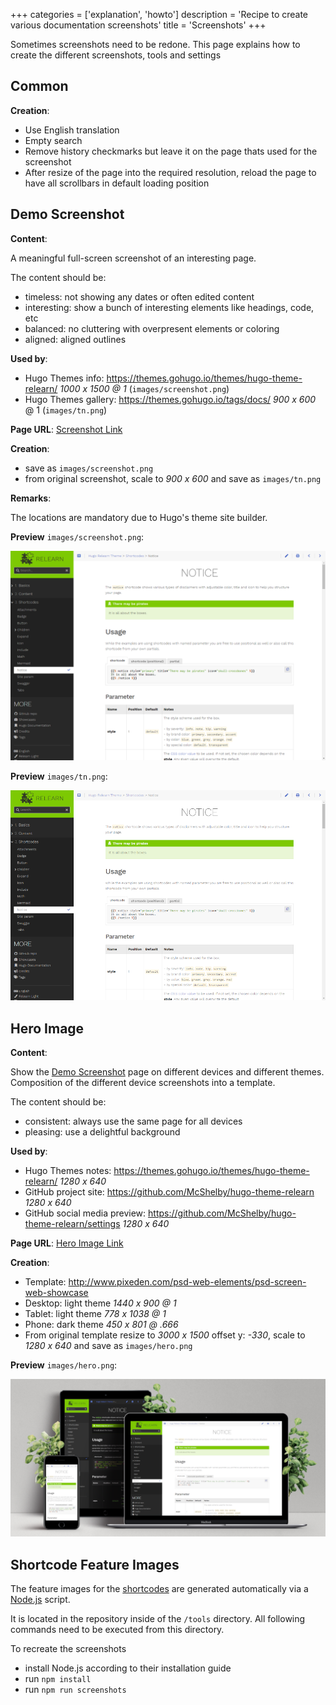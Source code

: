 +++
categories = ['explanation', 'howto']
description = 'Recipe to create various documentation screenshots'
title = 'Screenshots'
+++

Sometimes screenshots need to be redone. This page explains how to create the different screenshots, tools and settings

## Common

**Creation**:

- Use English translation
- Empty search
- Remove history checkmarks but leave it on the page thats used for the screenshot
- After resize of the page into the required resolution, reload the page to have all scrollbars in default loading position

## Demo Screenshot

**Content**:

A meaningful full-screen screenshot of an interesting page.

The content should be:

- timeless: not showing any dates or often edited content
- interesting: show a bunch of interesting elements like headings, code, etc
- balanced: no cluttering with overpresent elements or coloring
- aligned: aligned outlines

**Used by**:

- Hugo Themes info: https://themes.gohugo.io/themes/hugo-theme-relearn/ _1000 x 1500 @ 1_ (`images/screenshot.png`)
- Hugo Themes gallery: https://themes.gohugo.io/tags/docs/ _900 x 600_ @ 1 (`images/tn.png`)

**Page URL**: [Screenshot Link](shortcodes/notice)

**Creation**:

- save as `images/screenshot.png`
- from original screenshot, scale to _900 x 600_ and save as `images/tn.png`

**Remarks**:

The locations are mandatory due to Hugo's theme site builder.

**Preview** `images/screenshot.png`:

![Screenshot](/images/screenshot.png?width=50%25&height=50%25)

**Preview** `images/tn.png`:

![tn](/images/tn.png?width=50%25&height=50%25)

## Hero Image

**Content**:

Show the [Demo Screenshot](#demo-screenshot) page on different devices and different themes. Composition of the different device screenshots into a template.

The content should be:

- consistent: always use the same page for all devices
- pleasing: use a delightful background

**Used by**:

- Hugo Themes notes: https://themes.gohugo.io/themes/hugo-theme-relearn/               _1280 x 640_
- GitHub project site: https://github.com/McShelby/hugo-theme-relearn                  _1280 x 640_
- GitHub social media preview: https://github.com/McShelby/hugo-theme-relearn/settings _1280 x 640_

**Page URL**: [Hero Image Link](shortcodes/notice)

**Creation**:

- Template: http://www.pixeden.com/psd-web-elements/psd-screen-web-showcase
- Desktop: light theme _1440 x 900 @ 1_
- Tablet: light theme _778 x 1038 @ 1_
- Phone: dark theme _450 x 801 @ .666_
- From original template resize to _3000 x 1500_ offset y: _-330_, scale to _1280 x 640_ and save as `images/hero.png`

**Preview** `images/hero.png`:

![Hero](/images/hero.png?width=50%25&height=50%25)

## Shortcode Feature Images

The feature images for the [shortcodes](shortcodes) are generated automatically via a [Node.js](https://nodejs.com) script.

It is located in the repository inside of the `/tools` directory. All following commands need to be executed from this directory.

To recreate the screenshots

- install Node.js according to their installation guide
- run `npm install`
- run `npm run screenshots`

